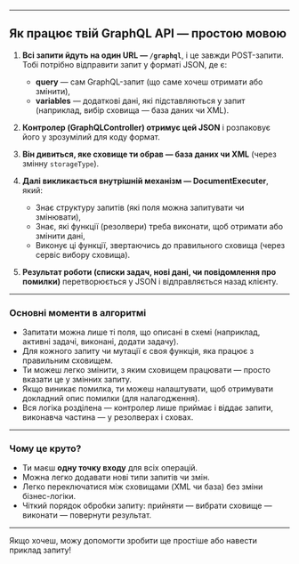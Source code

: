 
---

## Як працює твій GraphQL API — простою мовою

1. **Всі запити йдуть на один URL — `/graphql`**, і це завжди POST-запити.
   Тобі потрібно відправити запит у форматі JSON, де є:

   * **query** — сам GraphQL-запит (що саме хочеш отримати або змінити),
   * **variables** — додаткові дані, які підставляються у запит (наприклад, вибір сховища — база даних чи XML).

2. **Контролер (GraphQLController) отримує цей JSON** і розпаковує його у зрозумілий для коду формат.

3. **Він дивиться, яке сховище ти обрав — база даних чи XML** (через змінну `storageType`).

4. **Далі викликається внутрішній механізм — DocumentExecuter**, який:

   * Знає структуру запитів (які поля можна запитувати чи змінювати),
   * Знає, які функції (резолвери) треба виконати, щоб отримати або змінити дані,
   * Виконує ці функції, звертаючись до правильного сховища (через сервіс вибору сховища).

5. **Результат роботи (списки задач, нові дані, чи повідомлення про помилки)** перетворюється у JSON і відправляється назад клієнту.

---

### Основні моменти в алгоритмі

* Запитати можна лише ті поля, що описані в схемі (наприклад, активні задачі, виконані, додати задачу).
* Для кожного запиту чи мутації є своя функція, яка працює з правильним сховищем.
* Ти можеш легко змінити, з яким сховищем працювати — просто вказати це у змінних запиту.
* Якщо виникає помилка, ти можеш налаштувати, щоб отримувати докладний опис помилки (для налагодження).
* Вся логіка розділена — контролер лише приймає і віддає запити, виконавча частина — у резолверах і сховах.

---

### Чому це круто?

* Ти маєш **одну точку входу** для всіх операцій.
* Можна легко додавати нові типи запитів чи змін.
* Легко переключатися між сховищами (XML чи база) без зміни бізнес-логіки.
* Чіткий порядок обробки запиту: прийняти — вибрати сховище — виконати — повернути результат.

---

Якщо хочеш, можу допомогти зробити ще простіше або навести приклад запиту!
